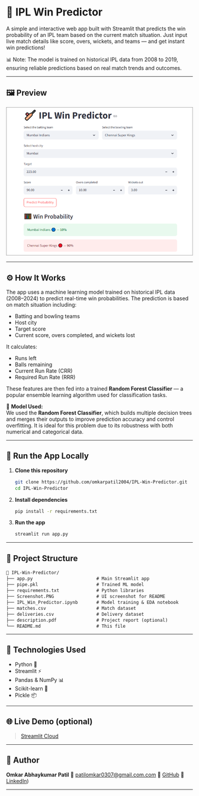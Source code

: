 # 🏏 IPL Win Predictor

A simple and interactive web app built with Streamlit that predicts the win probability of an IPL team based on the current match situation. Just input live match details like score, overs, wickets, and teams — and get instant win predictions!

📊 Note: The model is trained on historical IPL data from 2008 to 2019, ensuring reliable predictions based on real match trends and outcomes.

---

## 🖼️ Preview

![IPL Win Predictor Screenshot](Screenshot.PNG)

---

## ⚙️ How It Works

The app uses a machine learning model trained on historical IPL data (2008–2024) to predict real-time win probabilities. The prediction is based on match situation including:

- Batting and bowling teams
- Host city
- Target score
- Current score, overs completed, and wickets lost

It calculates:
- Runs left
- Balls remaining
- Current Run Rate (CRR)
- Required Run Rate (RRR)

These features are then fed into a trained **Random Forest Classifier** — a popular ensemble learning algorithm used for classification tasks.

🧠 **Model Used:**  
We used the **Random Forest Classifier**, which builds multiple decision trees and merges their outputs to improve prediction accuracy and control overfitting. It is ideal for this problem due to its robustness with both numerical and categorical data.

---

## 🚀 Run the App Locally

1. **Clone this repository**
   ```bash
   git clone https://github.com/omkarpatil2004/IPL-Win-Predictor.git
   cd IPL-Win-Predictor

2. **Install dependencies**

   ```bash
   pip install -r requirements.txt
   ```

3. **Run the app**

   ```bash
   streamlit run app.py
   ```

---

## 📁 Project Structure

```
📁 IPL-Win-Predictor/
├── app.py                        # Main Streamlit app
├── pipe.pkl                      # Trained ML model
├── requirements.txt              # Python libraries
├── Screenshot.PNG                # UI screenshot for README
├── IPL_Win_Predictor.ipynb       # Model training & EDA notebook
├── matches.csv                   # Match dataset
├── deliveries.csv                # Delivery dataset
├── description.pdf               # Project report (optional)
└── README.md                     # This file
```

---

## 🧠 Technologies Used

* Python 🐍
* Streamlit ⚡
* Pandas & NumPy 📊
* Scikit-learn 🤖
* Pickle 📦

---

## 🌐 Live Demo (optional)

> [Streamlit Cloud](https://ipl-win-predictor-latest-omkarpatil2004.streamlit.app)
---

## 👤 Author

**Omkar Abhaykumar Patil**
📧 [patilomkar0307@gmail.com.com](mailto:patilomkar0307@gmail.com)
🔗 [GitHub](https://github.com/omkarpatil2004)
🔗 [LinkedIn](https://www.linkedin.com/in/omkar-patil-6a2275263?utm_source=share&utm_campaign=share_via&utm_content=profile&utm_medium=android_app))

---
